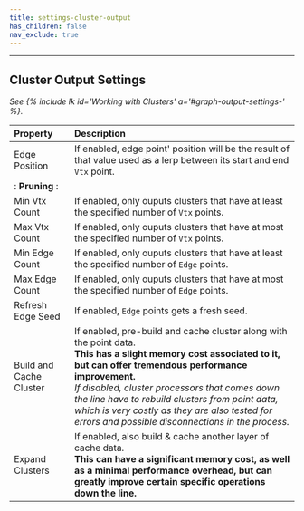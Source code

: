 ```yaml
---
title: settings-cluster-output
has_children: false
nav_exclude: true
---
```


---
## Cluster Output Settings
*See {% include lk id='Working with Clusters' a='#graph-output-settings-' %}.*

| Property       | Description          |
|:-------------|:------------------|
| Edge Position           | If enabled, edge point' position will be the result of that value used as a lerp between its start and end `Vtx` point. |
|: **Pruning** :||
| Min Vtx Count           | If enabled, only ouputs clusters that have at least the specified number of `Vtx` points. |
| Max Vtx Count           | If enabled, only ouputs clusters that have at most the specified number of `Vtx` points. |
| Min Edge Count           | If enabled, only ouputs clusters that have at least the specified number of `Edge` points. |
| Max Edge Count           | If enabled, only ouputs clusters that have at most the specified number of `Edge` points. |
| Refresh Edge Seed           | If enabled, `Edge` points gets a fresh seed. |
| Build and Cache Cluster | If enabled, pre-build and cache cluster along with the point data.<br>**This has a slight memory cost associated to it, but can offer tremendous performance improvement.**<br>*If disabled, cluster processors that comes down the line have to rebuild clusters from point data, which is very costly as they are also tested for errors and possible disconnections in the process.* |
| Expand Clusters           | If enabled, also build & cache another layer of cache data.<br>**This can have a significant memory cost, as well as a minimal performance overhead, but can greatly improve certain specific operations down the line.** |
